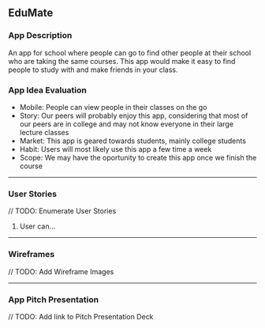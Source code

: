 ## EduMate 

### App Description
An app for school where people can go to find other people at their school who are taking the same courses. This app would make it easy to find people to study with and make friends in your class.

### App Idea Evaluation
- Mobile: People can view people in their classes on the go
- Story: Our peers will probably enjoy this app, considering that most of our peers are in college and may not know everyone in their large lecture classes
- Market: This app is geared towards students, mainly college students
- Habit: Users will most likely use this app a few time a week
- Scope: We may have the oportunity to create this app once we finish the course

---

### User Stories
// TODO: Enumerate User Stories
1. User can...

---

### Wireframes
// TODO: Add Wireframe Images

---

### App Pitch Presentation
// TODO: Add link to Pitch Presentation Deck
